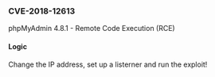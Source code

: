 ### CVE-2018-12613

phpMyAdmin 4.8.1 - Remote Code Execution (RCE)

#### Logic

Change the IP address, set up a listerner and run the exploit!
